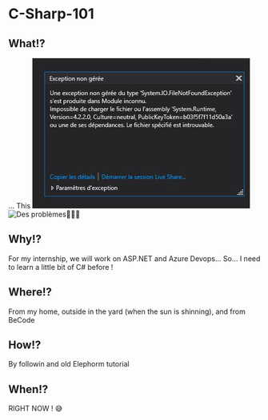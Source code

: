 # C-Sharp-101

## What!?
... This ![Ca commence bien](readme-files/ca-commence-bien.JPG) 
![Des problèmes](https://media.discordapp.net/attachments/384342559037587467/810480979314999296/ezgif.com-gif-maker.gif)🤷🏾‍♀️

## Why!?
For my internship, we will work on ASP.NET and Azure Devops... So... I need to learn a little bit of C# before ! 

## Where!?
From my home, outside in the yard (when the sun is shinning), and from BeCode

## How!?
By followin and old Elephorm tutorial

## When!?
RIGHT NOW ! 😅